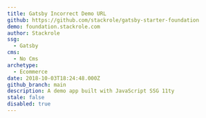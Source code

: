 ```yaml
---
title: Gatsby Incorrect Demo URL
github: https://github.com/stackrole/gatsby-starter-foundation
demo: foundation.stackrole.com
author: Stackrole
ssg:
  - Gatsby
cms:
  - No Cms
archetype:
  - Ecommerce
date: 2018-10-03T18:24:48.000Z
github_branch: main
description: A demo app built with JavaScript SSG 11ty
stale: false
disabled: true
---
```

